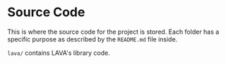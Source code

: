 # Source Code

This is where the source code for the project is stored. Each folder has a specific purpose as described by the `README.md` file inside.

`lava/` contains LAVA's library code.
